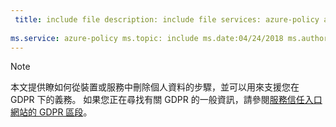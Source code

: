 ```yaml
---
 title: include file description: include file services: azure-policy author: eross-msft
 
ms.service: azure-policy ms.topic: include ms.date:04/24/2018 ms.author: lizross ms.custom: include file ms.collection:M365-identity-device-management
---
```


>[!Note] 
> 本文提供瞭如何從裝置或服務中刪除個人資料的步驟，並可以用來支援您在 GDPR 下的義務。 如果您正在尋找有關 GDPR 的一般資訊，請參閱[服務信任入口網站的 GDPR 區段](https://servicetrust.microsoft.com/ViewPage/GDPRGetStarted)。

